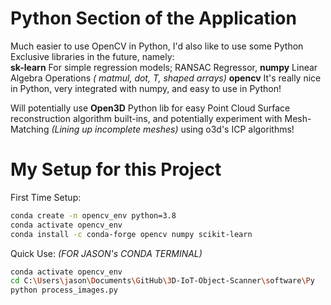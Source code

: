 # Python Section of the Application

Much easier to use OpenCV in Python, I'd also like to use some Python Exclusive libraries in the future, namely: <br/>
**sk-learn** For simple regression models; RANSAC Regressor, 
**numpy** Linear Algebra Operations *( matmul, dot, T, shaped arrays)* 
**opencv** It's really nice in Python, very integrated with numpy, and easy to use in Python!
<br/>

Will potentially use **Open3D** Python lib for easy Point Cloud Surface reconstruction algorithm built-ins, and potentially experiment with Mesh-Matching *(Lining up incomplete meshes)* using o3d's ICP algorithms!


# My Setup for this Project

First Time Setup:

```bash
conda create -n opencv_env python=3.8
conda activate opencv_env
conda install -c conda-forge opencv numpy scikit-learn
```

Quick Use: *(FOR JASON's CONDA TERMINAL)*
```bash
conda activate opencv_env
cd C:\Users\jason\Documents\GitHub\3D-IoT-Object-Scanner\software\Py
python process_images.py
```